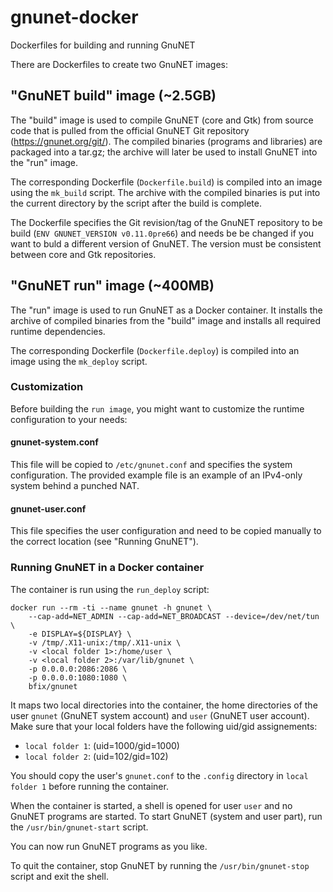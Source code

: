 # gnunet-docker
Dockerfiles for building and running GnuNET

There are Dockerfiles to create two GnuNET images:

## "GnuNET build" image (~2.5GB)

The "build" image is used to compile GnuNET (core and Gtk) from source code
that is pulled from the official GnuNET Git repository (https://gnunet.org/git/).
The compiled binaries (programs and libraries) are packaged into a tar.gz; the
archive will later be used to install GnuNET into the "run" image.

The corresponding Dockerfile (`Dockerfile.build`) is compiled into an image
using the `mk_build` script. The archive with the compiled binaries is put
into the current directory by the script after the build is complete.

The Dockerfile specifies the Git revision/tag of the GnuNET repository to be
build (`ENV GNUNET_VERSION v0.11.0pre66`) and needs be be changed if you want
to buld a different version of GnuNET. The version must be consistent between
core and Gtk repositories.

## "GnuNET run" image (~400MB)

The "run" image is used to run GnuNET as a Docker container. It installs the
archive of compiled binaries from the "build" image and installs all
required runtime dependencies.

The corresponding Dockerfile (`Dockerfile.deploy`) is compiled into an image
using the `mk_deploy` script.

### Customization

Before building the `run image`, you might want to customize the runtime
configuration to your needs:

#### gnunet-system.conf

This file will be copied to `/etc/gnunet.conf` and specifies the system
configuration. The provided example file is an example of an IPv4-only
system behind a punched NAT.

#### gnunet-user.conf

This file specifies the user configuration and need to be copied manually
to the correct location (see "Running GnuNET").

### Running GnuNET in a Docker container

The container is run using the `run_deploy` script:

    docker run --rm -ti --name gnunet -h gnunet \
        --cap-add=NET_ADMIN --cap-add=NET_BROADCAST --device=/dev/net/tun \
        -e DISPLAY=${DISPLAY} \
        -v /tmp/.X11-unix:/tmp/.X11-unix \
        -v <local folder 1>:/home/user \
        -v <local folder 2>:/var/lib/gnunet \
        -p 0.0.0.0:2086:2086 \
        -p 0.0.0.0:1080:1080 \
        bfix/gnunet

It maps two local directories into the container, the home directories of the
user `gnunet` (GnuNET system account) and `user` (GnuNET user account). Make
sure that your local folders have the following uid/gid assignements:

* `local folder 1`: (uid=1000/gid=1000)
* `local folder 2`: (uid=102/gid=102)

You should copy the user's `gnunet.conf` to the `.config` directory in
`local folder 1` before running the container.

When the container is started, a shell is opened for user `user` and no GnuNET
programs are started. To start GnuNET (system and user part), run the
`/usr/bin/gnunet-start` script.

You can now run GnuNET programs as you like.

To quit the container, stop GnuNET by running the `/usr/bin/gnunet-stop` script
and exit the shell.

